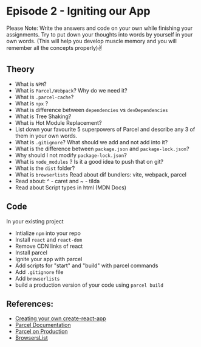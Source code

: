 # Episode 2 - Igniting our App

Please Note: Write the answers and code on your own while finishing your assignments. Try to put down your thoughts into words by yourself in your own words. (This will help you develop muscle memory and you will remember all the concepts properly)✌

## Theory
- What is `NPM`?
- What is `Parcel/Webpack`? Why do we need it?
- What is  `.parcel-cache`?
- What is `npx` ?
- What is difference between `dependencies` vs `devDependencies`
- What is Tree Shaking?
- What is Hot Module Replacement?
- List down your favourite 5 superpowers of Parcel and describe any 3 of them in your own words.
- What is `.gitignore`? What should we add and not add into it?
- What is the difference between `package.json` and `package-lock.json`?
- Why should I not modify `package-lock.json`?
- What is `node_modules` ? Is it a good idea to push that on git?
- What is the `dist` folder?
- What is `browserlists` Read about dif bundlers: vite, webpack, parcel
- Read about: ^ - caret and ~ - tilda
- Read about Script types in html (MDN Docs)


## Code
In your existing project
- Intialize `npm` into your repo
- Install `react` and `react-dom`
- Remove CDN links of react
- Install parcel
- Ignite your app with parcel
- Add scripts for "start" and "build" with parcel commands
- Add `.gitignore` file
- Add `browserlists`
- build a production version of your code using `parcel build`


## References:

- [Creating your own create-react-app](https://medium.com/@JedaiSaboteur/creating-a-react-app-from-scratch-f3c693b84658)
- [Parcel Documentation](https://beta.reactjs.org/apis/react/createElement)
- [Parcel on Production](https://www.youtube.com/watch?v=IrHmpdORLu8)
- [BrowsersList](https://browserslist.dev/)